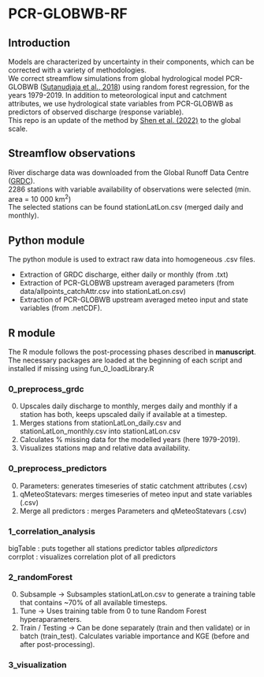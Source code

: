 # PCR-GLOBWB-RF

## Introduction
Models are characterized by uncertainty in their components, which can be corrected with a variety of methodologies. \
We correct streamflow simulations from global hydrological model PCR-GLOBWB ([Sutanudjaja et al., 2018](https://doi.org/10.5194/gmd-11-2429-2018)) using random forest regression, for the years 1979-2019.
In addition to meteorological input and catchment attributes, we use hydrological state variables from PCR-GLOBWB as predictors of observed discharge (response variable). \
This repo is an update of the method by [Shen et al. (2022)](https://doi.org/10.1016/j.cageo.2021.105019) to the global scale. 

## Streamflow observations 
River discharge data was downloaded from the Global Runoff Data Centre ([GRDC](https://www.bafg.de/GRDC)). \
2286 stations with variable availability of observations were selected (min. area = 10 000 km<sup>2</sup>) \
The selected stations can be found stationLatLon.csv (merged daily and monthly).

## Python module
The python module is used to extract raw data into homogeneous .csv files. 
- Extraction of GRDC discharge, either daily or monthly (from .txt)
- Extraction of PCR-GLOBWB upstream averaged parameters (from data/allpoints_catchAttr.csv into stationLatLon.csv)
- Extraction of PCR-GLOBWB upstream averaged meteo input and state variables (from .netCDF). 

## R module
The R module follows the post-processing phases described in **manuscript**.
The necessary packages are loaded at the beginning of each script and installed if missing using fun_0_loadLibrary.R

### 0_preprocess_grdc
0. Upscales daily discharge to monthly, merges daily and monthly if a station has both, keeps upscaled daily if available at a timestep.
1. Merges stations from stationLatLon_daily.csv and stationLatLon_monthly.csv into stationLatLon.csv
2. Calculates % missing data for the modelled years (here 1979-2019).
3. Visualizes stations map and relative data availability. 

### 0_preprocess_predictors
0. Parameters: generates timeseries of static catchment attributes (.csv)
0. qMeteoStatevars: merges timeseries of meteo input and state variables (.csv)
1. Merge all predictors : merges Parameters and qMeteoStatevars (.csv)

### 1_correlation_analysis
bigTable : puts together all stations predictor tables *allpredictors* \
corrplot : visualizes correlation plot of all predictors

### 2_randomForest
0. Subsample -> Subsamples stationLatLon.csv to generate a training table that contains ~70% of all available timesteps. 
1. Tune -> Uses training table from 0 to tune Random Forest hyperaparameters. 
2. Train / Testing -> Can be done separately (train and then validate) or in batch (train_test). Calculates variable importance and KGE (before and after post-processing).

### 3_visualization
